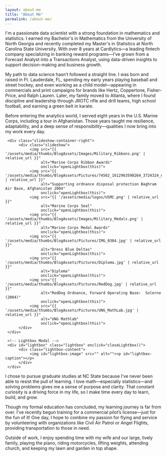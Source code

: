 ```yaml
---
layout: about-me
title: "About Me"
permalink: /about-me/
---
```


<body class>
<p>I'm a passionate data scientist with a strong foundation in mathematics and statistics. I earned my Bachelor's in Mathematics from the University of North Georgia and recently completed my Master's in Statistics at North Carolina State University. With over 8 years at Cardlytics—a leading fintech company specializing in banking reward programs—I’ve grown from a Forecast Analyst into a Transactions Analyst, using data-driven insights to support decision-making and business growth.

My path to data science hasn’t followed a straight line. I was born and raised in Ft. Lauderdale, FL, spending my early years playing baseball and street hockey, and even working as a child model—appearing in commercials and print campaigns for brands like Hertz, Coppertone, Fisher-Price, and Ralph Lauren. Later, my family moved to Atlanta, where I found discipline and leadership through JROTC rifle and drill teams, high school football, and earning a green belt in karate.

Before entering the analytics world, I served eight years in the U.S. Marine Corps, including a tour in Afghanistan. Those years taught me resilience, adaptability, and a deep sense of responsibility—qualities I now bring into my work every day.</p>

     <div class="slideshow-container-right">
          <div class="slideshow">
               <img src="{{ '/assets/media/thumbs/BlogAssets/Images/Military_Ribbons.png' | relative_url }}" 
                    alt="Marine Corps Ribbon Awards" 
                    onclick="openLightbox(this)">
               <img src="{{ '/assets/media/thumbs/BlogAssets/Pictures/74562_1612963598264_3724324_n_1612963598264.jpg' | relative_url }}" 
                    alt="Supporting ordnance disposal protection Baghram Air Base, Afghanistan 2004" 
                    onclick="openLightbox(this)">
               <img src="{{ '/assets/media/logos/USMC.png' | relative_url }}" 
                    alt="Marine Corps Seal" 
                    onclick="openLightbox(this)">
               <img src="{{ '/assets/media/thumbs/BlogAssets/Images/Military_Medals.png' | relative_url }}" 
                    alt="Marine Corps Medal Awards" 
                    onclick="openLightbox(this)">
               <img src="{{ '/assets/media/thumbs/BlogAssets/Pictures/IMG_0384.jpg' | relative_url }}" 
                    alt="Dress Blue Deltas" 
                    onclick="openLightbox(this)">
               <img src="{{ '/assets/media/thumbs/BlogAssets/Pictures/Diploma.jpg' | relative_url }}" 
                    alt="Diploma" 
                    onclick="openLightbox(this)">
               <img src="{{ '/assets/media/thumbs/BlogAssets/Pictures/RedDog.jpg' | relative_url }}" 
                    alt="RedDog Ordnance, Forward Operating Base:  Solerno (2004)" 
                    onclick="openLightbox(this)">
               <img src="{{ '/assets/media/thumbs/BlogAssets/Pictures/UNG_MathLab.jpg' | relative_url }}" 
                    alt="UNG Mathlab" 
                    onclick="openLightbox(this)">                    
          </div>
     </div>

     <!-- Lightbox Modal -->
     <div id="lightbox" class="lightbox" onclick="closeLightbox()">
          <div class="lightbox-content">
               <img id="lightbox-image" src="" alt=""><p id="lightbox-caption"></p>
          </div>
     </div> 
     
<p>I chose to pursue graduate studies at NC State because I’ve never been able to resist the pull of learning. I love math—especially statistics—and solving problems gives me a sense of purpose and clarity. That constant curiosity is a driving force in my life, so I make time every day to learn, build, and grow.

Though my formal education has concluded, my learning journey is far from over. I’ve recently begun training for a commercial pilot’s license—just for the fun of it! One day, I hope to combine my passion for flying and service by volunteering with organizations like Civil Air Patrol or Angel Flights, providing transportation to those in need.

Outside of work, I enjoy spending time with my wife and our large, lively family, playing the piano, riding motorcycles, lifting weights, attending church, and keeping my lawn and garden in top shape.</p>